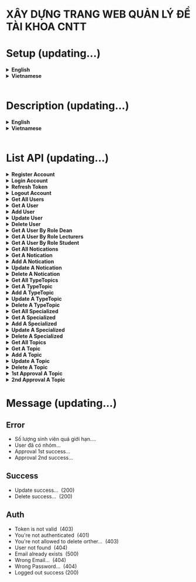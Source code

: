 # XÂY DỰNG TRANG WEB QUẢN LÝ ĐỀ TÀI KHOA CNTT

# Setup (updating...)

<details>
<summary><b>English</b></summary><br />

- Prepare the environment variables as follows
	|Variable name              |Obligatory |Description                                                                                     |Default        |
	|----------------------|---------|------------------------------------------------------------------------------------------|----------------|
	|PORT                  |❌       |Port to listen to (listen) server api                                                    |3001            |
	|MONGO_URI             |✔       |Connection string to connect to MongoDb                                              |                |
	|JWT_ACCESS_KEY            |✔       |Secret key, used in Json Web token (accessToken)                                     |                |
	|JWT_REFRESH_KEY       |✔       |Secret key, used in Json Web token (refreshToken)                             |                |
</details>

<details>
<summary><b>Vietnamese</b></summary><br />

- Chuẩn bị các biến môi trường như sau
	|Tên biến              |Bắt buộc |Mô tả                                                                                     |Mặc định        |
	|----------------------|---------|------------------------------------------------------------------------------------------|----------------|
	|PORT                  |❌       |Port để listen (lắng nghe) server api                                                     |3001            |
	|MONGO_URI             |✔       |Connection string để kết nối tới MongoDb                                                  |                |
	|JWT_ACCESS_KEY            |✔       |Khóa bí mật (secret key), dùng trong Json Web token (accessToken)                                     |                |
	|JWT_REFRESH_KEY       |✔       |Khóa bí mật (secret key), dùng trong Json Web token (refreshToken)                             |                |
</details>
<br />

# Description (updating...)
<details>
<summary><b>English</b></summary><br />

Using technologies: NodeJS, Express, MongoDb, Mongoose, jwt-authentication, jwt-authorization

Updating...

***Currently the server is still being updated with the necessary functions, the update will be regularly updated here. Thank you!***
</details>

<details>
<summary><b>Vietnamese</b></summary><br />

Sử dụng các công nghệ: NodeJS, Express, MongoDb, Mongoose, jwt-authentication, jwt-authorization

Updating...

***Hiện tại server vẫn đang được tiếp tục update các chức năng cần thiết, phần cập nhật sẽ thường xuyên được update tại đây. Xin cảm ơn!***
</details>
<br />


# List API (updating...)

<details>
<summary><b>Register Account</b></summary><br />

- *POST: **api/v1/register*** &nbsp; &nbsp; -- &nbsp; &nbsp;  **[content-type: application/json]** <br />
- Request:
    | params    | type   | require |
    | ---       | ---    | ---     |
    | firstName  | string | true    |
    | lastName  | string | true    |
    | email  | string | true    |
    | mssv  | string | true    |
    | password  | string | true    | 
    | avatar  | string | false    |
    | phone  | string | true    |
    | address  | string | false    |
    | active  | boolean | false    |
    | role  | string | default student    |
    | isTeam  | boolean | false    |

- Response:
```json
{
    "_id": "62ff067d2a6f2d35b72be673",
    "firstName": "Hai",
    "lastName": "Nguyen",
    "email": "admin@gmail.com",
    "mssv": "19110356",
    "role": "student",
    "createdAt": "2022-08-19T03:41:49.494Z",
    "updatedAt": "2022-08-19T03:41:49.494Z",
    "__v": 0,
}
```
</details>

<details>
<summary><b>Login Account</b></summary><br />

- *POST: **api/v1/login*** &nbsp; &nbsp; -- &nbsp; &nbsp;  **[content-type: application/json]** <br />
- Request:
    | params    | type   | require |
    | ---       | ---    | ---     |
    | email  | string | true    |
    | password  | string | true    | 

- Response:
```json
{
    "_id": "62ff067d2a6f2d35b72be673",
    "firstName": "Hai",
    "lastName": "Nguyen",
    "email": "admin@gmail.com",
    "mssv": "19110356",
    "role": "student",
    "createdAt": "2022-08-19T03:41:49.494Z",
    "updatedAt": "2022-08-19T03:41:49.494Z",
    "__v": 0,
    "accessToken": "eyJhbGciOiJIUzI1NiIsInR5cCI6IkpXVCJ9.eyJpZCI6IjYyZmYwNjdkMmE2ZjJkMzViNzJiZTY3MyIsImFkbWluIjpmYWxzZSwiaWF0IjoxNjYwOTAwNDEyLCJleHAiOjE2NjA5MDA0NDJ9.eL8hG06zfvY_aIWfb6uMFtPccNcjj-NYfFpxYoE5v-k",
    "refreshToken": "eyJhbGciOiJIUzI1NiIsInR5cCI6IkpXVCJ9.eyJpZCI6IjYyZmYwNjdkMmE2ZjJkMzViNzJiZTY3MyIsImFkbWluIjpmYWxzZSwiaWF0IjoxNjYwOTAwNDEyLCJleHAiOjE2NjA5MDE0MTJ9.Llr9MuSPvRRWhWON1AJnRMSFz457H1ucjWv-_zwWGwc"
}
```
   ==> `refreshToken is saved in the returned cookie with the key refreshToken`
</details>

<details>
<summary><b>Refresh Token</b></summary><br />

- *POST: **api/v1/refresh*** &nbsp; &nbsp; -- &nbsp; &nbsp;  **[content-type: application/json]** <br />
- Headers: &nbsp; **[Cookie] : refreshToken**
- Request: null

- Response:
```json
{
    "accessToken": "eyJhbGciOiJIUzI1NiIsInR5cCI6IkpXVCJ9.eyJpZCI6IjYyZmYwNjdkMmE2ZjJkMzViNzJiZTY3MyIsImFkbWluIjp0cnVlLCJpYXQiOjE2NjEyMjY1NzQsImV4cCI6MTY2MTIyNjg3NH0.MbnNR9XEA9UKiDbniZK8Uuoff4W7FlHNzTDowmYiETw"
}
```
</details>

<details>
<summary><b>Logout Account</b></summary><br />

- *POST: **api/v1/logout*** &nbsp; &nbsp; -- &nbsp; &nbsp;  **[content-type: application/json]** <br />
- Headers: &nbsp; **[token] : Bearer {accessToken}**
- Request: Null

- Response:
```json
{
    "message": ""
}
```
</details>

<details>
<summary><b>Get All Users</b></summary><br />

- *GET: **api/v1/user*** &nbsp; &nbsp; -- &nbsp; &nbsp;  **[content-type: application/json]** <br />
- Headers: &nbsp; **[token] : Bearer {accessToken}**
- Request: Null

- Response:
```json
{
    {
        "Info user 1": ""
    },
    {
        "Info user 2": ""
    }
}
```
</details>

<details>
<summary><b>Get A User</b></summary><br />

- *GET: **api/v1/user/:id*** &nbsp; &nbsp; -- &nbsp; &nbsp;  **[content-type: application/json]** <br />
- Headers: &nbsp; **[token] : Bearer {accessToken}**
- Request: Null

- Response:
```json
{
    "Info user": ""
}
```
</details>

<details>
<summary><b>Add User</b></summary><br />

- *POST: **api/v1/user*** &nbsp; &nbsp; -- &nbsp; &nbsp;  **[content-type: application/json]** <br />
- Headers: &nbsp; **[token] : Bearer {accessToken}**
- Request:
    | params    | type   | require |
    | ---       | ---    | ---     |
    | firstName  | string | true    |
    | lastName  | string | true    |
    | email  | string | true    |
    | mssv  | string | true    |
    | password  | string | true    | 
    | avatar  | string | false    |
    | phone  | string | true    |
    | address  | string | false    |
    | active  | boolean | false    |
    | role  | string | default student    |
    | isTeam  | boolean | false    |

- Response:
```json
{
    "firstName": "Hai Test",
    "lastName": "Nguyen",
    "email": "admin@gmail.com",
    "mssv": "19110356",
    "role": "student",
    "phone": "14522",
    "_id": "630494af24f33a4ee5cc2340",
    "createdAt": "2022-08-23T08:49:51.091Z",
    "updatedAt": "2022-08-23T08:49:51.091Z",
    "__v": 0
}
```
</details>

<details>
<summary><b>Update User</b></summary><br />

- *PUT: **api/v1/user/:id*** &nbsp; &nbsp; -- &nbsp; &nbsp;  **[content-type: application/json]** <br />
- Headers: &nbsp; **[token] : Bearer {accessToken}**
- Request:
    | params    | type   | require |
    | ---       | ---    | ---     |
    | firstName  | string | true    |
    | lastName  | string | true    |
    | email  | string | true    |
    | mssv  | string | true    |
    | password  | string | true    | 
    | avatar  | string | false    |
    | phone  | string | true    |
    | address  | string | false    |
    | active  | boolean | false    |
    | role  | string | default student    |

- Response:
```json
{
    "message": ""
}
```
</details>

<details>
<summary><b>Delete User</b></summary><br />

- *DELETE: **api/v1/user/:id*** &nbsp; &nbsp; -- &nbsp; &nbsp;  **[content-type: application/json]** <br />
- Headers: &nbsp; **[token] : Bearer {accessToken}**
- Request: null

- Response:
```json
{
    "message": ""
}
```
</details>

<details>
<summary><b>Get A User By Role Dean</b></summary><br />

- *GET: **api/v1/user/dean*** &nbsp; &nbsp; -- &nbsp; &nbsp;  **[content-type: application/json]** <br />
- Headers: &nbsp; **[token] : Bearer {accessToken}**
- Request: Null

- Response:
```json
{
    {
        "Info user 1": ""
    },
    {
        "Info user 2": ""
    }
}
```
</details>

<details>
<summary><b>Get A User By Role Lecturers</b></summary><br />

- *GET: **api/v1/user/lecturers*** &nbsp; &nbsp; -- &nbsp; &nbsp;  **[content-type: application/json]** <br />
- Headers: &nbsp; **[token] : Bearer {accessToken}**
- Request: Null

- Response:
```json
{
    {
        "Info user 1": ""
    },
    {
        "Info user 2": ""
    }
}
```
</details>

<details>
<summary><b>Get A User By Role Student</b></summary><br />

- *GET: **api/v1/user/student*** &nbsp; &nbsp; -- &nbsp; &nbsp;  **[content-type: application/json]** <br />
- Headers: &nbsp; **[token] : Bearer {accessToken}**
- Request: Null

- Response:
```json
{
    {
        "Info user 1": ""
    },
    {
        "Info user 2": ""
    }
}
```
</details>

<details>
<summary><b>Get All Notications</b></summary><br />

- *GET: **api/v1/noti*** &nbsp; &nbsp; -- &nbsp; &nbsp;  **[content-type: application/json]** <br />
- Headers: &nbsp; **[token] : Bearer {accessToken}**
- Request: null

- Response:
```json
{
    {
        "Info noti 1": ""
    },
    {
        "Info noti 2": ""
    }
}
```
</details>

<details>
<summary><b>Get A Notication</b></summary><br />

- *GET: **api/v1/noti/:id*** &nbsp; &nbsp; -- &nbsp; &nbsp;  **[content-type: application/json]** <br />
- Headers: &nbsp; **[token] : Bearer {accessToken}**
- Request: null

- Response:
```json
{
    "Info noti": ""
}
```
</details>

<details>
<summary><b>Add A Notication</b></summary><br />

- *POST: **api/v1/noti*** &nbsp; &nbsp; -- &nbsp; &nbsp;  **[content-type: application/json]** <br />
- Headers: &nbsp; **[token] : Bearer {accessToken}**
- Request:
    | params    | type   | require |
    | ---       | ---    | ---     |
    | header  | string | true    |
    | infomation  | string | true    |
    | deleted  | string | false    |

- Response:
```json
{
    "infoCateNoti": {}
}
```
</details>

<details>
<summary><b>Update A Notication</b></summary><br />

- *PUT: **api/v1/noti/:id*** &nbsp; &nbsp; -- &nbsp; &nbsp;  **[content-type: application/json]** <br />
- Headers: &nbsp; **[token] : Bearer {accessToken}**
- Request:
    | params    | type   | require |
    | ---       | ---    | ---     |
    | header  | string | true    |
    | infomation  | string | true    |
    | deleted  | string | false    |

- Response:
```json
{
    "message": ""
}
```
</details>

<details>
<summary><b>Delete A Notication</b></summary><br />

- *DELETE: **api/v1/noti/:id*** &nbsp; &nbsp; -- &nbsp; &nbsp;  **[content-type: application/json]** <br />
- Headers: &nbsp; **[token] : Bearer {accessToken}**
- Request: null

- Response:
```json
{
    "message": ""
}
```
</details>


<details>
<summary><b>Get All TypeTopics</b></summary><br />

- *GET: **api/v1/typetopic*** &nbsp; &nbsp; -- &nbsp; &nbsp;  **[content-type: application/json]** <br />
- Headers: &nbsp; **[token] : Bearer {accessToken}**
- Request: null

- Response:
```json
[
     {
        "Info typetopic 1": ""
    },
    {
        "Info typetopic 2": ""
    }
]
```
</details>

<details>
<summary><b>Get A TypeTopic</b></summary><br />

- *GET: **api/v1/typetopic/:id*** &nbsp; &nbsp; -- &nbsp; &nbsp;  **[content-type: application/json]** <br />
- Headers: &nbsp; **[token] : Bearer {accessToken}**
- Request: null

- Response:
```json
{
    "Info typetopic": {}
}
```
</details>

<details>
<summary><b>Add A TypeTopic</b></summary><br />

- *POST: **api/v1/typetopic*** &nbsp; &nbsp; -- &nbsp; &nbsp;  **[content-type: application/json]** <br />
- Headers: &nbsp; **[token] : Bearer {accessToken}**
- Request:
    | params    | type   | require |
    | ---       | ---    | ---     |
    | name  | string | true    |
    | desc  | string | false    |
    | deleted  | string | false    |

- Response:
```json
{
    "infoTypeTopicNew": {}
}
```
</details>

<details>
<summary><b>Update A TypeTopic</b></summary><br />

- *PUT: **api/v1/typetopic/:id*** &nbsp; &nbsp; -- &nbsp; &nbsp;  **[content-type: application/json]** <br />
- Headers: &nbsp; **[token] : Bearer {accessToken}**
- Request:
    | params    | type   | require |
    | ---       | ---    | ---     |
    | name  | string | true    |
    | desc  | string | false    |
    | deleted  | string | false    |

- Response:
```json
{
    "message": ""
}
```
</details>

<details>
<summary><b>Delete A TypeTopic</b></summary><br />

- *DELETE: **api/v1/typetopic/:id*** &nbsp; &nbsp; -- &nbsp; &nbsp;  **[content-type: application/json]** <br />
- Headers: &nbsp; **[token] : Bearer {accessToken}**
- Request: null

- Response:
```json
{
    "message": ""
}
```
</details>

<details>
<summary><b>Get All Specialized</b></summary><br />

- *GET: **api/v1/specialized*** &nbsp; &nbsp; -- &nbsp; &nbsp;  **[content-type: application/json]** <br />
- Headers: &nbsp; **[token] : Bearer {accessToken}**
- Request: null

- Response:
```json
[
     {
        "Info specialized 1": ""
    },
    {
        "Info specialized 2": ""
    }
]
```
</details>

<details>
<summary><b>Get A Specialized</b></summary><br />

- *GET: **api/v1/specialized/:id*** &nbsp; &nbsp; -- &nbsp; &nbsp;  **[content-type: application/json]** <br />
- Headers: &nbsp; **[token] : Bearer {accessToken}**
- Request: null

- Response:
```json
{
    "Info specialized": {}
}
```
</details>

<details>
<summary><b>Add A Specialized</b></summary><br />

- *POST: **api/v1/specialized*** &nbsp; &nbsp; -- &nbsp; &nbsp;  **[content-type: application/json]** <br />
- Headers: &nbsp; **[token] : Bearer {accessToken}**
- Request:
    | params    | type   | require |
    | ---       | ---    | ---     |
    | name  | string | true    |
    | desc  | string | false    |
    | deleted  | string | false    |

- Response:
```json
{
    "infoTypeTopicNew": {}
}
```
</details>

<details>
<summary><b>Update A Specialized</b></summary><br />

- *PUT: **api/v1/specialized/:id*** &nbsp; &nbsp; -- &nbsp; &nbsp;  **[content-type: application/json]** <br />
- Headers: &nbsp; **[token] : Bearer {accessToken}**
- Request:
    | params    | type   | require |
    | ---       | ---    | ---     |
    | name  | string | true    |
    | desc  | string | false    |
    | deleted  | string | false    |

- Response:
```json
{
    "message": ""
}
```
</details>

<details>
<summary><b>Delete A Specialized</b></summary><br />

- *DELETE: **api/v1/specialized/:id*** &nbsp; &nbsp; -- &nbsp; &nbsp;  **[content-type: application/json]** <br />
- Headers: &nbsp; **[token] : Bearer {accessToken}**
- Request: null

- Response:
```json
{
    "message": ""
}
```
</details>

<details>
<summary><b>Get All Topics</b></summary><br />

- *GET: **api/v1/topic*** &nbsp; &nbsp; -- &nbsp; &nbsp;  **[content-type: application/json]** <br />
- Headers: &nbsp; **[token] : Bearer {accessToken}**
- Request: null

- Response:
```json
[
     {
        "Info topic 1": ""
    },
    {
        "Info topic 2": ""
    }
]
```
</details>

<details>
<summary><b>Get A Topic</b></summary><br />

- *GET: **api/v1/topic/:id*** &nbsp; &nbsp; -- &nbsp; &nbsp;  **[content-type: application/json]** <br />
- Headers: &nbsp; **[token] : Bearer {accessToken}**
- Request: null

- Response:
```json
{
    "Info topic": {}
}
```
</details>

<details>
<summary><b>Add A Topic</b></summary><br />

- *POST: **api/v1/typetopic*** &nbsp; &nbsp; -- &nbsp; &nbsp;  **[content-type: application/json]** <br />
- Headers: &nbsp; **[token] : Bearer {accessToken}**
- Request:
    | params    | type   | require |
    | ---       | ---    | ---     |
    | name  | string | true    |
    | desc  | string | false    |
    | target  | string | false    |
    | product  | string | false    |
    | technology  | string | false    |
    | requirement  | string | false    |
    | idSpecialized  | string | false    |
    | typeTopic  | string | false    |
    | status  | string | false    |
    | sesmeter  | number | false    |
    | slsv  | string | false    |
    | leader  | string | false    |
    | gvhd  | string | false    |
    | gvpb  | string | false    |
    | score  | string | false    |
    | team  | array | false    |
    | deleted  | boolean | false    |

- Response:
```json
{
    "name": "Xây dựng Website UTEX",
    "desc": "Trang web giúp cho sinh viên học tập và lấy tài liệu từ giáo viên bộ môn.",
    "target": "Tìm hiểu về .Net và Anguler",
    "product": "Web",
    "technology": "Anguler, .Net",
    "idSpecialized": "632d6f527669a9e960db1b8a",
    "typeTopic": "632d246c4284ba88ff521e21",
    "status": "duyet0",
    "sesmeter": "1",
    "slsv": 3,
    "leader": "632034182674568e23832f4b",
    "gvhd": "6320380c735c7749d1ea7349",
    "team": [
        "632034182674568e23832f4b",
        "63203c858eddcf04700e33ed"
    ],
    "_id": "632db676bb21c7e76fe1f738",
    "createdAt": "2022-09-23T13:36:54.327Z",
    "updatedAt": "2022-09-23T13:36:54.327Z",
    "__v": 0
}
```
</details>

<details>
<summary><b>Update A Topic</b></summary><br />

- *PUT: **api/v1/topic/:id*** &nbsp; &nbsp; -- &nbsp; &nbsp;  **[content-type: application/json]** <br />
- Headers: &nbsp; **[token] : Bearer {accessToken}**
- Request:
    | params    | type   | require |
    | ---       | ---    | ---     |
    | name  | string | true    |
    | desc  | string | false    |
    | target  | string | false    |
    | product  | string | false    |
    | technology  | string | false    |
    | requirement  | string | false    |
    | idSpecialized  | string | false    |
    | typeTopic  | string | false    |
    | status  | string | false    |
    | sesmeter  | number | false    |
    | slsv  | string | false    |
    | leader  | string | false    |
    | gvhd  | string | false    |
    | gvpb  | string | false    |
    | score  | string | false    |
    | team  | array | false    |
    | deleted  | boolean | false    |

- Response:
```json
{
    "message": ""
}
```
</details>

<details>
<summary><b>Delete A Topic</b></summary><br />

- *DELETE: **api/v1/topic/:id*** &nbsp; &nbsp; -- &nbsp; &nbsp;  **[content-type: application/json]** <br />
- Headers: &nbsp; **[token] : Bearer {accessToken}**
- Request: null

- Response:
```json
{
    "message": ""
}
```
</details>

<details>
<summary><b>1st Approval A Topic</b></summary><br />

- *PATCH: **api/v1/topic/:id/1st*** &nbsp; &nbsp; -- &nbsp; &nbsp;  **[content-type: application/json]** <br />
- Headers: &nbsp; **[token] : Bearer {accessToken}**
- Request: null

- Response:
```json
{
    "message": ""
}
```
</details>

<details>
<summary><b>2nd Approval A Topic</b></summary><br />

- *PATCH: **api/v1/topic/:id/2nd*** &nbsp; &nbsp; -- &nbsp; &nbsp;  **[content-type: application/json]** <br />
- Headers: &nbsp; **[token] : Bearer {accessToken}**
- Request: null

- Response:
```json
{
    "message": ""
}
```
</details>

# Message (updating...)

## Error
- Số lượng sinh viên quá giới hạn....
- User đã có nhóm...
- Approval 1st success...
- Approval 2nd success...

## Success
- Update success... &nbsp;(200)
- Delete success... &nbsp;(200)

## Auth
- Token is not valid &nbsp;(403)
- You're not authenticated &nbsp;(401)
- You're not allowed to delete orther... &nbsp;(403)
- User not found &nbsp;(404)
- Email already exists &nbsp;(500)
- Wrong Email... &nbsp;(404)
- Wrong Password... &nbsp;(404)
- Logged out success (200)
